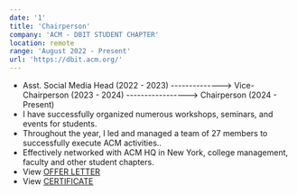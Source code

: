 ```yaml
---
date: '1'
title: 'Chairperson'
company: 'ACM - DBIT STUDENT CHAPTER'
location: remote
range: 'August 2022 - Present'
url: 'https://dbit.acm.org/'
---
```


- Asst. Social Media Head (2022 - 2023) --------------> Vice-Chairperson (2023 - 2024) -----------------> Chairperson (2024 - Present)
- I have successfully organized numerous workshops, seminars, and events for students.
- Throughout the year, I led and managed a team of 27 members to successfully execute ACM activities..
- Effectively networked with ACM HQ in New York, college management, faculty and other student chapters.
- View [OFFER LETTER](https://joshuasportfolio.blob.core.windows.net/certificates/Chair.pdf?sp=r&st=2024-08-16T15:24:53Z&se=2124-08-16T23:24:53Z&spr=https&sv=2022-11-02&sr=b&sig=%2FtKbnSfJHx8biyXJBx%2F%2BiEFB8ZWuS0xGcZ1j%2Ba3f%2Ftg%3D)
- View [CERTIFICATE](https://joshuasportfolio.blob.core.windows.net/certificates/20240809_121954.jpg?sp=r&st=2024-08-16T15:27:04Z&se=2124-08-16T23:27:04Z&spr=https&sv=2022-11-02&sr=b&sig=1OUlKZG1WLZk0Fbg%2FS95jx%2FTcIGkZL3DKGmBABl3FxQ%3D)
